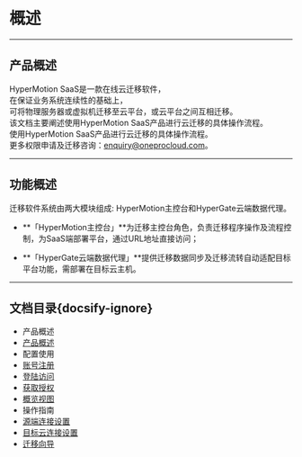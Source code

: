# 概述 
___

## 产品概述


HyperMotion SaaS是一款在线云迁移软件，</br>
在保证业务系统连续性的基础上，</br>
可将物理服务器或虚拟机迁移至云平台，或云平台之间互相迁移。</br>
该文档主要阐述使用HyperMotion SaaS产品进行云迁移的具体操作流程。</br>
使用HyperMotion SaaS产品进行云迁移的具体操作流程。</br>
更多权限申请及迁移咨询：enquiry@oneprocloud.com。</br>

---

## 功能概述

迁移软件系统由两大模块组成: HyperMotion主控台和HyperGate云端数据代理。

- **「HyperMotion主控台」**为迁移主控台角色，负责迁移程序操作及流程控制，为SaaS端部署平台，通过URL地址直接访问；

- **「HyperGate云端数据代理」**提供迁移数据同步及迁移流转自动适配目标平台功能，需部署在目标云主机。    
                    


 ***

## 文档目录{docsify-ignore}



- 产品概述
 - [产品概述](saas/1.saas.md)
- 配置使用
 - [账号注册](saas/2.register.md)
 - [登陆访问](saas/3.login.md)
 - [获取授权](saas/4.license.md)
 - [概览视图](saas/5.overview.md)
- 操作指南
 - [源端连接设置](saas/6.sourcon.md)
 - [目标云连接设置](saas/8.tarcloud.md)
 - [迁移向导](saas/7.migrawiz.md)
